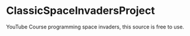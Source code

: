 # ClassicSpaceInvadersProject
YouTube Course programming space invaders, this source is free to use.
